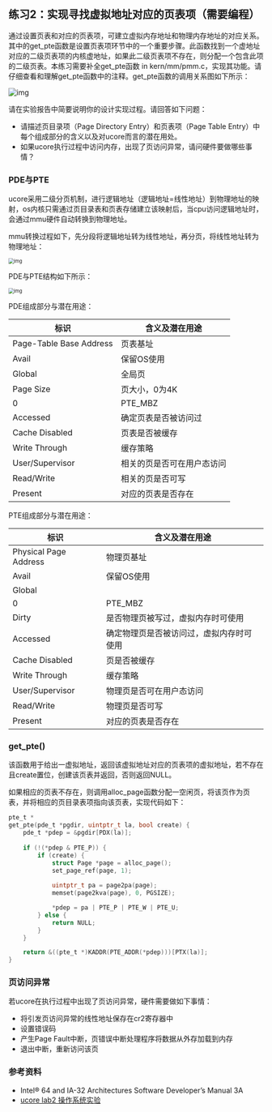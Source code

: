 ## 练习2：实现寻找虚拟地址对应的页表项（需要编程）

通过设置页表和对应的页表项，可建立虚拟内存地址和物理内存地址的对应关系。其中的get_pte函数是设置页表项环节中的一个重要步骤。此函数找到一个虚地址对应的二级页表项的内核虚地址，如果此二级页表项不存在，则分配一个包含此项的二级页表。本练习需要补全get_pte函数 in kern/mm/pmm.c，实现其功能。请仔细查看和理解get_pte函数中的注释。get_pte函数的调用关系图如下所示：

![img](https://whileskies-pic.oss-cn-beijing.aliyuncs.com/20200911094106.png)

请在实验报告中简要说明你的设计实现过程。请回答如下问题：

- 请描述页目录项（Page Directory Entry）和页表项（Page Table Entry）中每个组成部分的含义以及对ucore而言的潜在用处。
- 如果ucore执行过程中访问内存，出现了页访问异常，请问硬件要做哪些事情？

### PDE与PTE

ucore采用二级分页机制，进行逻辑地址（逻辑地址=线性地址）到物理地址的映射，os内核只需通过页目录表和页表存储建立该映射后，当cpu访问逻辑地址时，会通过mmu硬件自动转换到物理地址。

mmu转换过程如下，先分段将逻辑地址转为线性地址，再分页，将线性地址转为物理地址：

<img src="https://whileskies-pic.oss-cn-beijing.aliyuncs.com/20200911094846.png" alt="img" style="zoom: 67%;" />

PDE与PTE结构如下所示：

<img src="https://whileskies-pic.oss-cn-beijing.aliyuncs.com/20200911095112.png" alt="img" style="zoom:67%;" />

PDE组成部分与潜在用途：

| 标识                    | 含义及潜在用途             |
| ----------------------- | -------------------------- |
| Page-Table Base Address | 页表基址                   |
| Avail                   | 保留OS使用                 |
| Global                  | 全局页                     |
| Page Size               | 页大小，0为4K              |
| 0                       | PTE_MBZ                    |
| Accessed                | 确定页表是否被访问过       |
| Cache Disabled          | 页表是否被缓存             |
| Write Through           | 缓存策略                   |
| User/Supervisor         | 相关的页是否可在用户态访问 |
| Read/Write              | 相关的页是否可写           |
| Present                 | 对应的页表是否存在         |

PTE组成部分与潜在用途：

| 标识                  | 含义及潜在用途                           |
| --------------------- | ---------------------------------------- |
| Physical Page Address | 物理页基址                               |
| Avail                 | 保留OS使用                               |
| Global                |                                          |
| 0                     | PTE_MBZ                                  |
| Dirty                 | 是否物理页被写过，虚拟内存时可使用       |
| Accessed              | 确定物理页是否被访问过，虚拟内存时可使用 |
| Cache Disabled        | 页是否被缓存                             |
| Write Through         | 缓存策略                                 |
| User/Supervisor       | 物理页是否可在用户态访问                 |
| Read/Write            | 物理页是否可写                           |
| Present               | 对应的页表是否存在                       |

### get_pte()

该函数用于给出一虚拟地址，返回该虚拟地址对应的页表项的虚拟地址，若不存在且create置位，创建该页表并返回，否则返回NULL。

如果相应的页表不存在，则调用alloc_page函数分配一空闲页，将该页作为页表，并将相应的页目录表项指向该页表，实现代码如下：

```c
pte_t *
get_pte(pde_t *pgdir, uintptr_t la, bool create) {
    pde_t *pdep = &pgdir[PDX(la)];
    
    if (!(*pdep & PTE_P)) {
        if (create) {
            struct Page *page = alloc_page();
            set_page_ref(page, 1);
            
            uintptr_t pa = page2pa(page);
            memset(page2kva(page), 0, PGSIZE);

            *pdep = pa | PTE_P | PTE_W | PTE_U;
        } else {
            return NULL;
        }
    } 

    return &((pte_t *)KADDR(PTE_ADDR(*pdep)))[PTX(la)];
}
```

### 页访问异常

若ucore在执行过程中出现了页访问异常，硬件需要做如下事情：

- 将引发页访问异常的线性地址保存在cr2寄存器中
- 设置错误码
- 产生Page Fault中断，页错误中断处理程序将数据从外存加载到内存
- 退出中断，重新访问该页

### 参考资料

- Intel® 64 and IA-32 Architectures Software Developer’s Manual  3A
- [ucore lab2 操作系统实验](https://blog.csdn.net/dingdingdodo/article/details/100622753)